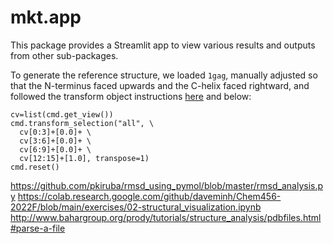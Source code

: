# mkt.app

This package provides a Streamlit app to view various results and outputs from other sub-packages.

To generate the reference structure, we loaded `1gag`, manually adjusted so that the N-terminus faced upwards and the C-helix faced rightward, and followed the transform object instructions [here](https://pymolwiki.org/index.php/Transform_object) and below:
```
cv=list(cmd.get_view())
cmd.transform_selection("all", \
  cv[0:3]+[0.0]+ \
  cv[3:6]+[0.0]+ \
  cv[6:9]+[0.0]+ \
  cv[12:15]+[1.0], transpose=1)
cmd.reset()
```

https://github.com/pkiruba/rmsd_using_pymol/blob/master/rmsd_analysis.py
https://colab.research.google.com/github/daveminh/Chem456-2022F/blob/main/exercises/02-structural_visualization.ipynb
http://www.bahargroup.org/prody/tutorials/structure_analysis/pdbfiles.html#parse-a-file
